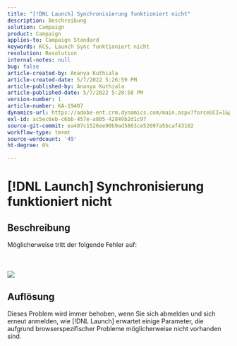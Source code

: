 ```yaml
---
title: "[!DNL Launch] Synchronisierung funktioniert nicht"
description: Beschreibung
solution: Campaign
product: Campaign
applies-to: Campaign Standard
keywords: KCS, Launch Sync funktioniert nicht
resolution: Resolution
internal-notes: null
bug: false
article-created-by: Ananya Kuthiala
article-created-date: 5/7/2022 5:26:59 PM
article-published-by: Ananya Kuthiala
article-published-date: 5/7/2022 5:28:58 PM
version-number: 1
article-number: KA-19407
dynamics-url: https://adobe-ent.crm.dynamics.com/main.aspx?forceUCI=1&pagetype=entityrecord&etn=knowledgearticle&id=9d4b1ce5-2ace-ec11-a7b5-0022480a8e40
exl-id: ac5ec6eb-c6bb-457e-a805-42849b2d1c97
source-git-commit: ea407c1526ee90b9ad5863ce52097a5bcaf43102
workflow-type: tm+mt
source-wordcount: '49'
ht-degree: 6%

---
```


# [!DNL Launch] Synchronisierung funktioniert nicht

## Beschreibung

Möglicherweise tritt der folgende Fehler auf:<br><br> <br><br>![](assets/___92bfb324-2bce-ec11-a7b5-0022480a8e40___.png)

## Auflösung


Dieses Problem wird immer behoben, wenn Sie sich abmelden und sich erneut anmelden, wie [!DNL Launch] erwartet einige Parameter, die aufgrund browserspezifischer Probleme möglicherweise nicht vorhanden sind.
